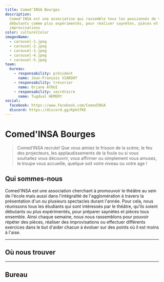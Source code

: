 ```yaml
---
title: Comed'INSA Bourges
description:
  Comed'INSA est une association qui rassemble tous les passionnés de théâtre,
  débutants comme plus expérimentés, pour réaliser saynètes, pièces et
  improvisations
color: culturelColor
imagesName:
  - carousel-1.jpeg
  - carousel-2.jpeg
  - carousel-3.jpeg
  - carousel-4.jpeg
  - carousel-5.jpeg
team:
  bureau:
    - responsability: président
      name: Jean-François VIARDOT
    - responsability: trésorier
      name: Oriane ATOUI
    - responsability: secrétaire
      name: Tugdual HEMERY
social:
  facebook: https://www.facebook.com/ComedINSA
  discord: https://discord.gg/KpkSfKE
---
```


# Comed'INSA Bourges

<campus-center>
  <campus-responsive-image
    folder-name="federation/culturel/comed-insa-bourges"
    name="logo.jpeg"
    max-width="800"></campus-responsive-image>
</campus-center>

> Comed'INSA recrute! Que vous aimiez le frisson de la scène, le feu des
> projecteurs, les applaudissements de la foule ou si vous souhaitez vous
> découvrir, vous affirmer ou simplement vous amusez, le troupe vous accueille,
> quelque soit votre niveau ou votre age !

## Qui sommes-nous

Comed'INSA est une association cherchant à promouvoir le théâtre au sein de
l'école mais aussi dans l'intégralité de l'agglomération à travers la
présentation d'un ou plusieurs spectacles durant l'année. Pour cela, nous
réunissons tous les étudiants qui sont intéressés par le théâtre, qu'ils soient
débutants ou plus expérimentés, pour préparer saynètes et pièces tous ensemble.
Ainsi chaque semaine, nous nous rassemblons pour pouvoir répéter des pièces,
réaliser des improvisations ou effectuer différents exercices dans le but
d'aider chacun à évoluer sur des points où il est moins à l'aise.

<campus-center>
  <campus-carousel :names="imagesName" folder-name="federation/culturel/comed-insa-bourges"></campus-carousel>
</campus-center>

---

## Où nous trouver

<campus-social :social="social" :color="color"></campus-social>

---

## Bureau

<campus-team :team="team" :color="color"></campus-team>
